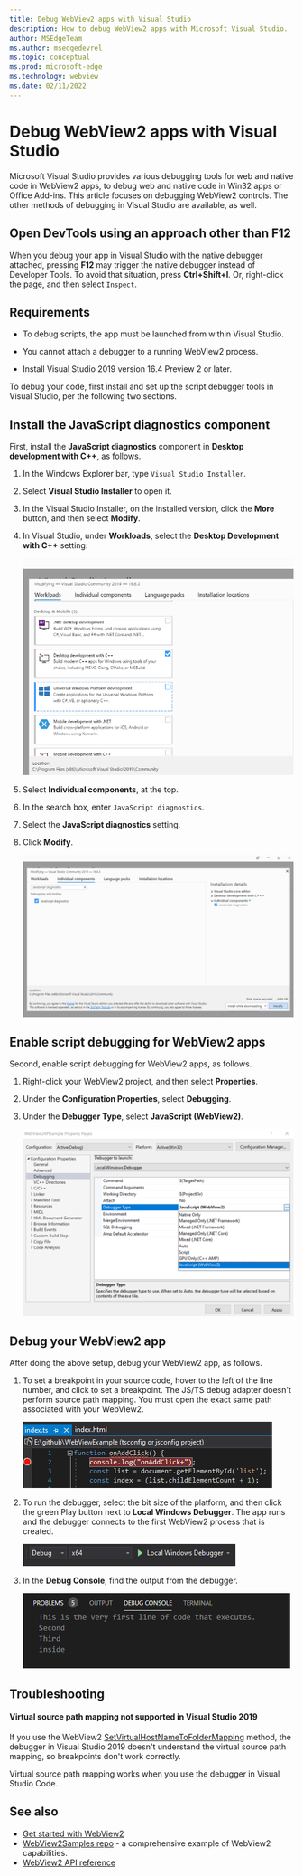 ```yaml
---
title: Debug WebView2 apps with Visual Studio
description: How to debug WebView2 apps with Microsoft Visual Studio.
author: MSEdgeTeam
ms.author: msedgedevrel
ms.topic: conceptual
ms.prod: microsoft-edge
ms.technology: webview
ms.date: 02/11/2022
---
```

# Debug WebView2 apps with Visual Studio

Microsoft Visual Studio provides various debugging tools for web and native code in WebView2 apps, to debug web and native code in Win32 apps or Office Add-ins.  This article focuses on debugging WebView2 controls.  The other methods of debugging in Visual Studio are available, as well.


<!-- ====================================================================== -->
## Open DevTools using an approach other than F12

When you debug your app in Visual Studio with the native debugger attached, pressing **F12** may trigger the native debugger instead of Developer Tools.  To avoid that situation, press **Ctrl+Shift+I**.  Or, right-click the page, and then select `Inspect`.


<!-- ====================================================================== -->
## Requirements

*  To debug scripts, the app must be launched from within Visual Studio.

*  You cannot attach a debugger to a running WebView2 process.

*  Install Visual Studio 2019 version 16.4 Preview 2 or later.


To debug your code, first install and set up the script debugger tools in Visual Studio, per the following two sections.


<!-- ====================================================================== -->
## Install the JavaScript diagnostics component

First, install the **JavaScript diagnostics** component in **Desktop development with C++**, as follows.

1. In the Windows Explorer bar, type `Visual Studio Installer`.

1. Select **Visual Studio Installer** to open it.

1. In the Visual Studio Installer, on the installed version, click the **More** button, and then select **Modify**.

1. In Visual Studio, under **Workloads**, select the **Desktop Development with C++** setting:

   ![Visual Studio Modifying Workloads Screen](./media/workloads.png)

1. Select **Individual components**, at the top.

1. In the search box, enter `JavaScript diagnostics`.

1. Select the **JavaScript diagnostics** setting.

1. Click **Modify**.

   ![Visual Studio: Modifying values in the 'Individual components' tab](./media/indiv-comp.png)


<!-- ====================================================================== -->
## Enable script debugging for WebView2 apps

Second, enable script debugging for WebView2 apps, as follows.

1. Right-click your WebView2 project, and then select **Properties**.

1. Under the **Configuration Properties**, select **Debugging**.

1. Under the **Debugger Type**, select **JavaScript (WebView2)**.

   ![The 'Debugging' configuration property in Visual Studio](./media/enb-js.png)


<!-- ====================================================================== -->
## Debug your WebView2 app

After doing the above setup, debug your WebView2 app, as follows.

1. To set a breakpoint in your source code, hover to the left of the line number, and click to set a breakpoint.  The JS/TS debug adapter doesn't perform source path mapping.  You must open the exact same path associated with your WebView2.

   ![Adding a breakpoint in Visual Studio](./media/breakpoint.png)

1. To run the debugger, select the bit size of the platform, and then click the green Play button next to **Local Windows Debugger**.  The app runs and the debugger connects to the first WebView2 process that is created.

   ![The Local Windows Debugger in Visual Studio](./media/run.png)

1. In the **Debug Console**, find the output from the debugger.

   ![Debug Console in Visual Studio](./media/console.png)


<!-- ====================================================================== -->
## Troubleshooting


<!-- ------------------------------ -->
#### Virtual source path mapping not supported in Visual Studio 2019

If you use the WebView2 [SetVirtualHostNameToFolderMapping](/dotnet/api/microsoft.web.webview2.core.corewebview2.setvirtualhostnametofoldermapping) method, the debugger in Visual Studio 2019 doesn't understand the virtual source path mapping, so breakpoints don't work correctly.

Virtual source path mapping works when you use the debugger in <!-- Visual Studio 2022 or? -->Visual Studio Code.


<!-- ====================================================================== -->
## See also

* [Get started with WebView2](../get-started/get-started.md)
* [WebView2Samples repo](https://github.com/MicrosoftEdge/WebView2Samples) - a comprehensive example of WebView2 capabilities.
* [WebView2 API reference](../webview2-api-reference.md)
